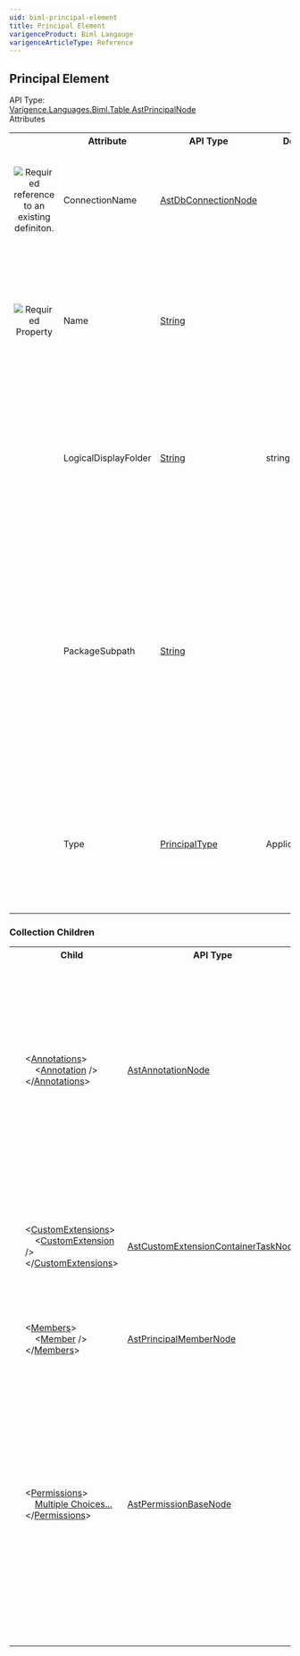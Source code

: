```yaml
---
uid: biml-principal-element
title: Principal Element
varigenceProduct: Biml Langauge
varigenceArticleType: Reference
---
```

## Principal Element<div class="AssemblyInfoGroup"><div class="CrossReferenceGroup"><div class="CrossReferenceHeader">API Type:</div><div class="CrossReferenceValue"><a href="../api-reference/Varigence.Languages.Biml.Table.AstPrincipalNode.html">Varigence.Languages.Biml.Table.AstPrincipalNode</a></div></div></div><div class="AttributeGroup"><div class="AttributeGroupHeader">Attributes</div><table id="AttributeList" class="AttributeList"><tbody><tr><th class="AttributeIconColumnHeader">&nbsp;</th><th class="AttributeNameColumnHeader">Attribute</th><th class="AttributeTypeColumnHeader">API Type</th><th class="AttributeDefaultColumnHeader">Default</th><th class="AttributeSummaryColumnHeader">Description</th></tr><tr class="ad0"><td align="center" class="AttributeIcon"><img title="Required reference to an existing definiton." src="attributeRequiredReference.png"></td><td class="AttributeName">ConnectionName</td><td class="AttributeType"><a href="../api-reference/Varigence.Languages.Biml.Connection.AstDbConnectionNode.html">AstDbConnectionNode</a></td><td class="AttributeDefault">&nbsp;</td><td class="AttributeSummary"><div class ="SummaryItem">This value specifies the name of the connection at which the principal is located.</div></td></tr><tr class="ad1"><td align="center" class="AttributeIcon"><img title="Required Property" src="attributeRequired.png"></td><td class="AttributeName">Name</td><td class="AttributeType"><a href="https://msdn.microsoft.com/en-us/library/System.String.aspx">String</a></td><td class="AttributeDefault">&nbsp;</td><td class="AttributeSummary"><div class ="SummaryItem">Specifies the name of the object.  This name can be used to reference this object from anywhere else in the program.</div></td></tr><tr class="ad0"><td align="center" class="AttributeIcon"><img title="" src="attribute.png"></td><td class="AttributeName">LogicalDisplayFolder</td><td class="AttributeType"><a href="https://msdn.microsoft.com/en-us/library/System.String.aspx">String</a></td><td class="AttributeDefault">string.Empty</td><td class="AttributeSummary"><div class ="SummaryItem">Specifies a path that should be used for organizing the tree display of this object in the Logical View in BimlStudio.</div></td></tr><tr class="ad1"><td align="center" class="AttributeIcon"><img title="" src="attribute.png"></td><td class="AttributeName">PackageSubpath</td><td class="AttributeType"><a href="https://msdn.microsoft.com/en-us/library/System.String.aspx">String</a></td><td class="AttributeDefault">&nbsp;</td><td class="AttributeSummary"><div class ="SummaryItem">This specifies a file path fragment to use for emitting output files for this principal.  It is most commonly employed to ensure that the output files for multiple principals will be placed into the same output directory.</div></td></tr><tr class="ad0"><td align="center" class="AttributeIcon"><img title="" src="attribute.png"></td><td class="AttributeName">Type</td><td class="AttributeType"><a href="../api-reference/Varigence.Languages.Biml.Table.PrincipalType.html">PrincipalType</a></td><td class="AttributeDefault">ApplicationRole</td><td class="AttributeSummary"><div class ="SummaryItem">This value specifies the type of the principal selected from the list of principal types recognized by the system.</div></td></tr></tbody></table></div><div class="ChildGroup">### Collection Children<table id="ChildList" class="ChildList"><tbody><tr><th class="ChildIconColumnHeader">&nbsp;</th><th class="ChildNameColumnHeader">Child</th><th class="ChildTypeColumnHeader">API Type</th><th class="ChildSummaryColumnHeader">Description</th></tr><tr class="cd0"><td align="center" class="ChildIcon"><img title="" src="collectionChild.png"><div class="RequiredIcon" title="Required Child"></div><td class="ChildName"><span class="punc">&lt;</span><a href=Varigence.Languages.Biml.AstNode_Annotations.html">Annotations</a><span class="punc">&gt;</span><br />&nbsp;&nbsp;&nbsp;&nbsp;<span class="punc">&lt;</span><a href=Varigence.Languages.Biml.AstAnnotationNode.html">Annotation</a> <span class="punc">/&gt;</span><br /><span class="punc">&lt;/</span><a href=Varigence.Languages.Biml.AstNode_Annotations.html">Annotations</a><span class="punc">&gt;</span></td><td class="ChildType"><a href="../api-reference/Varigence.Languages.Biml.AstAnnotationNode.html">AstAnnotationNode</a></td><td class="ChildSummary"><div class ="SummaryItem">This is a collection of annotation items that can be used to specify documentation, tags, or other information.  Annotations are particularly useful for storing information about nodes that can be used by BimlScript code.</div></td></tr><tr class="cd1"><td align="center" class="ChildIcon"><img title="" src="collectionChild.png"><div class="RequiredIcon" title="Required Child"></div><td class="ChildName"><span class="punc">&lt;</span><a href=Varigence.Languages.Biml.Table.AstPrincipalNode_CustomExtensions.html">CustomExtensions</a><span class="punc">&gt;</span><br />&nbsp;&nbsp;&nbsp;&nbsp;<span class="punc">&lt;</span><a href=Varigence.Languages.Biml.Task.AstCustomExtensionContainerTaskNode.html">CustomExtension</a> <span class="punc">/&gt;</span><br /><span class="punc">&lt;/</span><a href=Varigence.Languages.Biml.Table.AstPrincipalNode_CustomExtensions.html">CustomExtensions</a><span class="punc">&gt;</span></td><td class="ChildType"><a href="../api-reference/Varigence.Languages.Biml.Task.AstCustomExtensionContainerTaskNode.html">AstCustomExtensionContainerTaskNode</a></td><td class="ChildSummary"><div class ="SummaryItem">This collection specifies the definition for one or more SSIS package containers that can be used to execute custom actions relevant to the creation of this principal.</div></td></tr><tr class="cd0"><td align="center" class="ChildIcon"><img title="" src="collectionChild.png"><div class="RequiredIcon" title="Required Child"></div><td class="ChildName"><span class="punc">&lt;</span><a href=Varigence.Languages.Biml.Table.AstPrincipalNode_Members.html">Members</a><span class="punc">&gt;</span><br />&nbsp;&nbsp;&nbsp;&nbsp;<span class="punc">&lt;</span><a href=Varigence.Languages.Biml.Principal.AstPrincipalMemberNode.html">Member</a> <span class="punc">/&gt;</span><br /><span class="punc">&lt;/</span><a href=Varigence.Languages.Biml.Table.AstPrincipalNode_Members.html">Members</a><span class="punc">&gt;</span></td><td class="ChildType"><a href="../api-reference/Varigence.Languages.Biml.Principal.AstPrincipalMemberNode.html">AstPrincipalMemberNode</a></td><td class="ChildSummary"><div class ="SummaryItem">This collection specifies the members for this Principal.</div></td></tr><tr class="cd1"><td align="center" class="ChildIcon"><img title="" src="collectionChild.png"><div class="RequiredIcon" title="Required Child"></div><td class="ChildName"><span class="punc">&lt;</span><a href=Varigence.Languages.Biml.Table.AstPrincipalNode_Permissions.html">Permissions</a><span class="punc">&gt;</span><br />&nbsp;&nbsp;&nbsp;&nbsp;<a href=Varigence.Languages.Biml.Table.AstPrincipalNode_Permissions.html">Multiple Choices...</a><br /><span class="punc">&lt;/</span><a href=Varigence.Languages.Biml.Table.AstPrincipalNode_Permissions.html">Permissions</a><span class="punc">&gt;</span></td><td class="ChildType"><a href="../api-reference/Varigence.Languages.Biml.Principal.AstPermissionBaseNode.html">AstPermissionBaseNode</a></td><td class="ChildSummary"><div class ="SummaryItem">This collection specifies the list of permissions that should be applied for the principal. Permissions are included from across the entire business intelligence solution, such as database and cube permissions. This provides a central location where all permissions for a given principal can be viewed and managed.</div></td></tr></tbody></table></div>